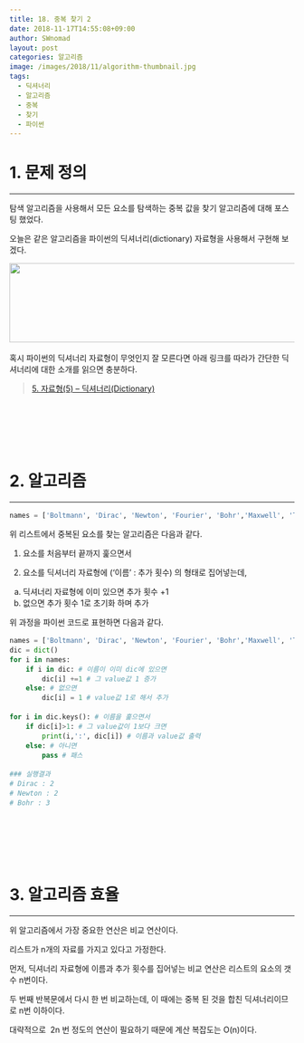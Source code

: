 ```yaml
---
title: 18. 중복 찾기 2
date: 2018-11-17T14:55:08+09:00
author: SWnomad
layout: post
categories: 알고리즘
image: /images/2018/11/algorithm-thumbnail.jpg
tags:
  - 딕셔너리
  - 알고리즘
  - 중복
  - 찾기
  - 파이썬
---
```

# 1. 문제 정의

* * *

탐색 알고리즘을 사용해서 모든 요소를 탐색하는 중복 값을 찾기 알고리즘에 대해 포스팅 했었다.

오늘은 같은 알고리즘을 파이썬의 딕셔너리(dictionary) 자료형을 사용해서 구현해 보겠다.

<img class="aligncenter  wp-image-1377" src="/images/2018/11/no-name-13.jpg" alt="" width="559" height="140" srcset="/images/2018/11/no-name-13.jpg 783w, /images/2018/11/no-name-13-300x75.jpg 300w, /images/2018/11/no-name-13-768x192.jpg 768w" sizes="(max-width: 559px) 100vw, 559px" /> 

혹시 파이썬의 딕셔너리 자료형이 무엇인지 잘 모른다면 아래 링크를 따라가 간단한 딕셔너리에 대한 소개를 읽으면 충분하다.

<blockquote class="wp-embedded-content" data-secret="Dt33cuh6Ji">
  <p>
    <a href="https://SWnomad.com/5-%ec%9e%90%eb%a3%8c%ed%98%955-%eb%94%95%ec%85%94%eb%84%88%eb%a6%acdictionary/">5. 자료형(5) &#8211; 딕셔너리(Dictionary)</a>
  </p>
</blockquote>



&nbsp;

&nbsp;

&nbsp;

# 2. 알고리즘

* * *

~~~ python
names = ['Boltmann', 'Dirac', 'Newton', 'Fourier', 'Bohr','Maxwell', 'Tesla', 'Newton', 'Schrodinger', 'Bohr', 'Dirac', 'Laplace', 'Bohr']
~~~

위 리스트에서 중복된 요소를 찾는 알고리즘은 다음과 같다.

1. 요소를 처음부터 끝까지 훑으면서

2. 요소를 딕셔너리 자료형에 (&#8216;이름&#8217; : 추가 횟수) 의 형태로 집어넣는데,

<ol style="list-style-type: lower-alpha;">
  <li>
    딕셔너리 자료형에 이미 있으면 추가 횟수 +1
  </li>
  <li>
    없으면 추가 횟수 1로 초기화 하며 추가
  </li>
</ol>

위 과정을 파이썬 코드로 표현하면 다음과 같다.

~~~ python
names = ['Boltmann', 'Dirac', 'Newton', 'Fourier', 'Bohr','Maxwell', 'Tesla', 'Newton', 'Schrodinger', 'Bohr', 'Dirac', 'Laplace', 'Bohr']
dic = dict()
for i in names:
    if i in dic: # 이름이 이미 dic에 있으면
        dic[i] +=1 # 그 value값 1 증가
    else: # 없으면
        dic[i] = 1 # value값 1로 해서 추가

for i in dic.keys(): # 이름을 훑으면서
    if dic[i]>1: # 그 value값이 1보다 크면
        print(i,':', dic[i]) # 이름과 value값 출력
    else: # 아니면
        pass # 패스

### 실행결과
# Dirac : 2
# Newton : 2
# Bohr : 3
~~~

&nbsp;

&nbsp;

&nbsp;

# 3. 알고리즘 효율

* * *

위 알고리즘에서 가장 중요한 연산은 비교 연산이다.

리스트가 n개의 자료를 가지고 있다고 가정한다.

먼저, 딕셔너리 자료형에 이름과 추가 횟수를 집어넣는 비교 연산은 리스트의 요소의 갯수 n번이다.

두 번째 반복문에서 다시 한 번 비교하는데, 이 때에는 중복 된 것을 합친 딕셔너리이므로 n번 이하이다.

대략적으로  2n 번 정도의 연산이 필요하기 때문에 계산 복잡도는 O(n)이다.